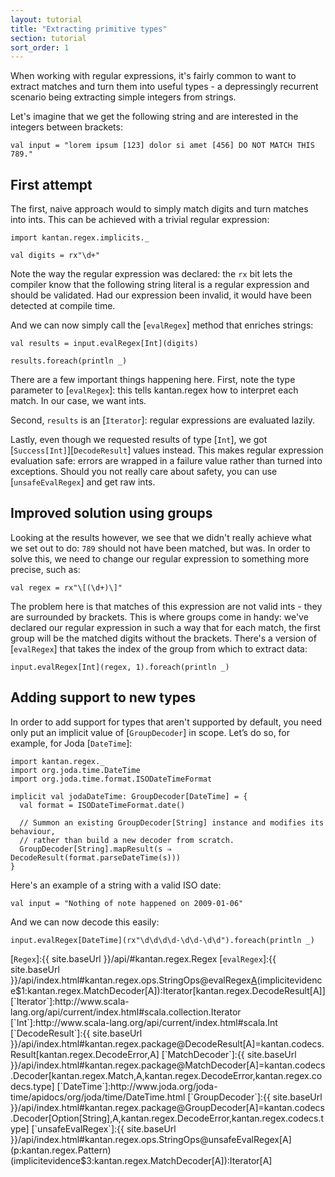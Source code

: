 ```yaml
---
layout: tutorial
title: "Extracting primitive types"
section: tutorial
sort_order: 1
---
```

When working with regular expressions, it's fairly common to want to extract matches and turn them into useful types -
a depressingly recurrent scenario being extracting simple integers from strings.

Let's imagine that we get the following string and are interested in the integers between brackets:

```tut:silent
val input = "lorem ipsum [123] dolor si amet [456] DO NOT MATCH THIS 789."
```

## First attempt

The first, naive approach would to simply match digits and turn matches into ints. This can be achieved with a trivial
regular expression:

```tut:silent
import kantan.regex.implicits._

val digits = rx"\d+"
```

Note the way the regular expression was declared: the `rx` bit lets the compiler know that the following string literal
is a regular expression and should be validated. Had our expression been invalid, it would have been detected at
compile time.

And we can now simply call the [`evalRegex`] method that enriches strings:

```tut
val results = input.evalRegex[Int](digits)

results.foreach(println _)
```

There are a few important things happening here. First, note the type parameter to [`evalRegex`]: this tells
kantan.regex how to interpret each match. In our case, we want ints.

Second, `results` is an [`Iterator`]: regular expressions are evaluated lazily.

Lastly, even though we requested results of type [`Int`], we got [`Success[Int]`][`DecodeResult`] values instead. This
makes regular expression evaluation safe: errors are wrapped in a failure value rather than turned into exceptions.
Should you not really care about safety, you can use [`unsafeEvalRegex`] and get raw ints.


## Improved solution using groups

Looking at the results however, we see that we didn't really achieve what we set out to do: `789` should not have been
matched, but was. In order to solve this, we need to change our regular expression to something more precise, such as:

```tut
val regex = rx"\[(\d+)\]"
```

The problem here is that matches of this expression are not valid ints - they are surrounded by brackets. This
is where groups come in handy: we've declared our regular expression in such a way that for each match, the first group
will be the matched digits without the brackets. There's a version of [`evalRegex`] that takes the index of the group
from which to extract data:

```tut
input.evalRegex[Int](regex, 1).foreach(println _)
```

## Adding support to new types

In order to add support for types that aren't supported by default, you need only put an implicit value of
[`GroupDecoder`] in scope. Let’s do so, for example, for Joda [`DateTime`]:

```tut:silent
import kantan.regex._
import org.joda.time.DateTime
import org.joda.time.format.ISODateTimeFormat

implicit val jodaDateTime: GroupDecoder[DateTime] = {
  val format = ISODateTimeFormat.date()

  // Summon an existing GroupDecoder[String] instance and modifies its behaviour,
  // rather than build a new decoder from scratch.
  GroupDecoder[String].mapResult(s ⇒ DecodeResult(format.parseDateTime(s)))
}
```

Here's an example of a string with a valid ISO date:

```tut:silent
val input = "Nothing of note happened on 2009-01-06"
```

And we can now decode this easily:

```tut
input.evalRegex[DateTime](rx"\d\d\d\d-\d\d-\d\d").foreach(println _)
```


[`Regex`]:{{ site.baseUrl }}/api/#kantan.regex.Regex
[`evalRegex`]:{{ site.baseUrl }}/api/index.html#kantan.regex.ops.StringOps@evalRegex[A](p:kantan.regex.Pattern)(implicitevidence$1:kantan.regex.MatchDecoder[A]):Iterator[kantan.regex.DecodeResult[A]]
[`Iterator`]:http://www.scala-lang.org/api/current/index.html#scala.collection.Iterator
[`Int`]:http://www.scala-lang.org/api/current/index.html#scala.Int
[`DecodeResult`]:{{ site.baseUrl }}/api/index.html#kantan.regex.package@DecodeResult[A]=kantan.codecs.Result[kantan.regex.DecodeError,A]
[`MatchDecoder`]:{{ site.baseUrl }}/api/index.html#kantan.regex.package@MatchDecoder[A]=kantan.codecs.Decoder[kantan.regex.Match,A,kantan.regex.DecodeError,kantan.regex.codecs.type]
[`DateTime`]:http://www.joda.org/joda-time/apidocs/org/joda/time/DateTime.html
[`GroupDecoder`]:{{ site.baseUrl }}/api/index.html#kantan.regex.package@GroupDecoder[A]=kantan.codecs.Decoder[Option[String],A,kantan.regex.DecodeError,kantan.regex.codecs.type]
[`unsafeEvalRegex`]:{{ site.baseUrl }}/api/index.html#kantan.regex.ops.StringOps@unsafeEvalRegex[A](p:kantan.regex.Pattern)(implicitevidence$3:kantan.regex.MatchDecoder[A]):Iterator[A]
